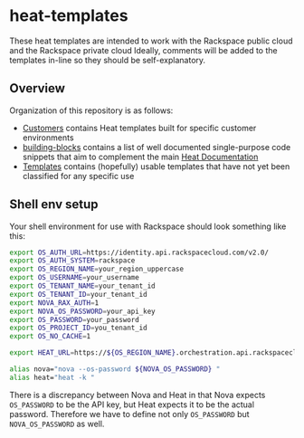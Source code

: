 heat-templates
==============

These heat templates are intended to work with the Rackspace public cloud and the Rackspace private cloud
Ideally, comments will be added to the templates in-line so they should be self-explanatory.

## Overview
Organization of this repository is as follows:
* [Customers](https://github.com/jakubkrajcovic/heat-templates/customers "Customers") contains Heat templates built for specific customer environments
* [building-blocks](https://github.com/jakubkrajcovic/heat-templates/building-blocks "Building Blocks") contains a list of well documented single-purpose code snippets that aim to complement the main [Heat Documentation](http://docs.openstack.org/developer/heat/template_guide/ "Heat Template Guide")
* [Templates](https://github.com/jakubkrajcovic/heat-templates/templates "Templates") contains (hopefully) usable templates that have not yet been classified for any specific use

## Shell env setup
Your shell environment for use with Rackspace should look something like this:

```bash
export OS_AUTH_URL=https://identity.api.rackspacecloud.com/v2.0/
export OS_AUTH_SYSTEM=rackspace
export OS_REGION_NAME=your_region_uppercase
export OS_USERNAME=your_username
export OS_TENANT_NAME=your_tenant_id
export OS_TENANT_ID=your_tenant_id
export NOVA_RAX_AUTH=1
export NOVA_OS_PASSWORD=your_api_key
export OS_PASSWORD=your_password
export OS_PROJECT_ID=you_tenant_id
export OS_NO_CACHE=1

export HEAT_URL=https://${OS_REGION_NAME}.orchestration.api.rackspacecloud.com/v1/${OS_TENANT_ID}

alias nova="nova --os-password ${NOVA_OS_PASSWORD} "
alias heat="heat -k "
```

There is a discrepancy between Nova and Heat in that Nova expects `OS_PASSWORD` to be the API key,
but Heat expects it to be the actual password. Therefore we have to define not only `OS_PASSWORD` but `NOVA_OS_PASSWORD` as well.


